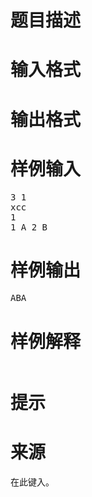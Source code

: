 

# 题目描述



# 输入格式



# 输出格式



# 样例输入


<pre>3 1
xcc
1
1 A 2 B</pre>

# 样例输出


<pre>ABA</pre>

# 样例解释


<img alt="" src="/upload/image/20170806/20170806121541_59041.png"/> 

# 提示



# 来源


<p>
在此键入。
</p>
